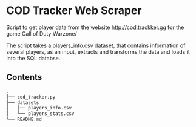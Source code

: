 # COD Tracker Web Scraper
Script to get player data from the website http://cod.trackker.gg for
the game Call of Duty Warzone/

The script takes a players_info.csv dataset, that contains information of several players, as an input, extracts and transforms the data and loads it into the SQL databse. 

## Contents

```bash
.
├── cod_tracker.py
├── datasets
│   ├── players_info.csv
│   └── players_stats.csv
└── README.md
```